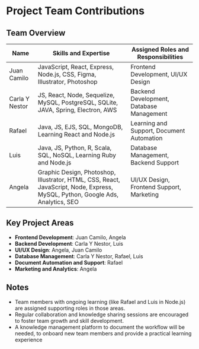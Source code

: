 # Project Team Contributions

## Team Overview

| Name            | Skills and Expertise               | Assigned Roles and Responsibilities          |
|-----------------|------------------------------------|----------------------------------------------|
| Juan Camilo     | JavaScript, React, Express, Node.js, CSS, Figma, Illustrator, Photoshop | Frontend Development, UI/UX Design           |
| Carla Y Nestor  | JS, React, Node, Sequelize, MySQL, PostgreSQL, SQLite, JAVA, Spring, Electron, AWS | Backend Development, Database Management     |
| Rafael          | Java, JS, EJS, SQL, MongoDB, Learning React and Node.js | Learning and Support, Document Automation    |
| Luis            | Java, JS, Python, R, Scala, SQL, NoSQL, Learning Ruby and Node.js | Database Management, Backend Support         |
| Angela          | Graphic Design, Photoshop, Illustrator, HTML, CSS, React, JavaScript, Node, Express, MySQL, Python, Google Ads, Analytics, SEO | UI/UX Design, Frontend Support, Marketing    |

## Key Project Areas

- **Frontend Development**: Juan Camilo, Angela
- **Backend Development**: Carla Y Nestor, Luis
- **UI/UX Design**: Angela, Juan Camilo
- **Database Management**: Carla Y Nestor, Rafael, Luis
- **Document Automation and Support**: Rafael
- **Marketing and Analytics**: Angela

## Notes
- Team members with ongoing learning (like Rafael and Luis in Node.js) are assigned supporting roles in those areas.
- Regular collaboration and knowledge sharing sessions are encouraged to foster team growth and skill development.
- A knowledge management platform to document the workflow will be needed, to onboard new team members and provide
  a practical learning experience
